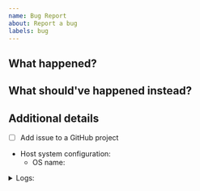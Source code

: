 ```yaml
---
name: Bug Report
about: Report a bug
labels: bug
---
```


## What happened?

## What should've happened instead?

## Additional details

- [ ] Add issue to a GitHub project

<!-- To assist you best, please include commands that you've run, options you've selected and any relevant logs -->

* Host system configuration: 
    * OS name:

<details>
<summary>Logs:</summary>

```shell
# Dump logs here

```

</pre>
</details>
